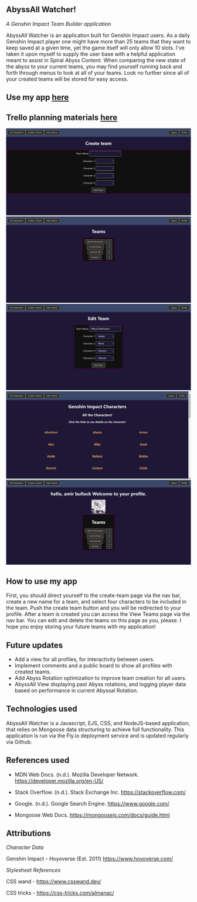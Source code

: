 ## AbyssAll Watcher!
_A Genshin Impact Team Builder application_

AbyssAll Watcher is an application built for Genshin Impact users. As a daily Genshin Impact player one might have more than 25 teams that they want to keep saved at a given time, yet the game itself will only allow 10 slots. I've taken it upon myself to supply the user base with a helpful application meant to assist in Spiral Abyss Content. When comparing the new state of the abyss to your current teams, you may find yourself running back and forth through menus to look at all of your teams. Look no further since all of your created teams will be stored for easy access.

## Use my app [here](https://abyssall-watcher.fly.dev/)
## Trello planning materials [here](https://trello.com/b/Trwo7Dvd/abyssall-watcher-crud-unit-2-project)
![Alt text](/public/createteam.png)
![Alt text](/public/allteams.png)
![Alt text](/public/editteam.png)
![Alt text](/public/characters.png)
![Alt text](/public/profile.png)

## How to use my app
First, you should direct yourself to the create-team page via the nav bar, create a new name for a team, and select four characters to be included in the team. Push the create team button and you will be redirected to your profile. After a team is created you can access the View Teams page via the nav bar. You can edit and delete the teams on this page as you, please. I hope you enjoy storing your future teams with my application!

## Future updates

- Add a view for all profiles, for interactivity between users.
- Implement comments and a public board to show all profiles with created teams.
- Add Abyss Rotation optimization to improve team creation for all users.
- AbyssAll View displaying past Abyss rotations, and logging player data based on performance in current Abyssal Rotation.

## Technologies used

AbyssAll Watcher is a Javascript, EJS, CSS, and NodeJS-based application, that relies on Mongoose data structuring to achieve full functionality. This application is run via the Fly.io deployment service and is updated regularly via Github.

## References used

- MDN Web Docs. (n.d.). Mozilla Developer Network. https://developer.mozilla.org/en-US/

- Stack Overflow. (n.d.). Stack Exchange Inc. https://stackoverflow.com/

- Google. (n.d.). Google Search Engine. https://www.google.com/

- Mongoose Web Docs.  https://mongoosejs.com/docs/guide.html

## Attributions

_Character Data_

Genshin Impact - Hoyoverse (Est. 2011) https://www.hoyoverse.com/

_Stylesheet References_

CSS wand - https://www.csswand.dev/

CSS tricks - https://css-tricks.com/almanac/
